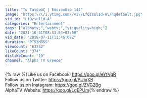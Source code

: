 ```yaml
---
title: "Το Τατουάζ | Επεισόδιο 144"
image: "https:\/\/i.ytimg.com\/vi\/LfQzsul1d-A\/hqdefault.jpg"
vid_id: "LfQzsul1d-A"
categories: "Entertainment"
tags: ["alphatv;","webtv;","yt:quality=high;"]
date: "2021-10-31T08:33:54+03:00"
vid_date: "2018-07-11T11:46:07Z"
duration: "PT53M35S"
viewcount: "63252"
likeCount: "374"
dislikeCount: "19"
channel: "Alpha TV Greece"
---
```

{% raw %}Like us on Facebook: <a rel="nofollow" target="blank" href="https://goo.gl/eYfVgR">https://goo.gl/eYfVgR</a><br />Follow us on Twitter: <a rel="nofollow" target="blank" href="https://goo.gl/PUiqXB">https://goo.gl/PUiqXB</a><br />Follow us on Instagram: <a rel="nofollow" target="blank" href="https://goo.gl/ZVG2Bg">https://goo.gl/ZVG2Bg</a><br />AlphaTV Website: <a rel="nofollow" target="blank" href="https://goo.gl/LgEPUm">https://goo.gl/LgEPUm</a>{% endraw %}

